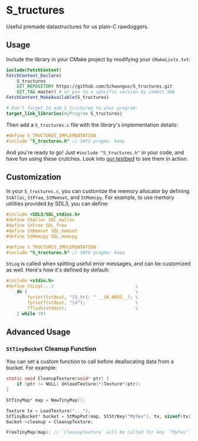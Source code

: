 # S_tructures

Useful premade datastructures for us plain-C rawdoggers.

## Usage

Include the library in your CMake project by modifying your `CMakeLists.txt`:

```cmake
include(FetchContent)
FetchContent_Declare(
    S_tructures
    GIT_REPOSITORY https://github.com/Schwungus/S_tructures.git
    GIT_TAG master) # or pin to a specific version by commit SHA
FetchContent_MakeAvailable(S_tructures)

# Don't forget to add S_tructures to your program:
target_link_libraries(myProgram S_tructures)
```

Then add a `S_tructures.c` file with the library's implementation details:

```c
#define S_TRUCTURES_IMPLEMENTATION
#include "S_tructures.h" // IWYU pragma: keep
```

And you're ready to go! Just `#include "S_tructures.h"` in your code, and have fun using these crutches. Look into [our testbed](tests.c) to see them in action.

## Customization

In your `S_tructures.c`, you can customize the memory allocator by defining `StAlloc`, `StFree`, `StMemset`, and `StMemcpy`. For example, to use memory utilities provided by SDL3, you can define:

```c
#include <SDL3/SDL_stdinc.h>
#define StAlloc SDL_malloc
#define StFree SDL_free
#define StMemset SDL_memset
#define StMemcpy SDL_memcpy

#define S_TRUCTURES_IMPLEMENTATION
#include "S_tructures.h" // IWYU pragma: keep
```

`StLog` is called when spitting useful error messages, and can be customized as well. Here's how it's defined by default:

```c
#include <stdio.h>
#define StLog(...)                               \
    do {                                         \
        fprintf(stdout, "[S_tr]: " __VA_ARGS__); \
        fprintf(stdout, "\n");                   \
        fflush(stdout);                          \
    } while (0)
```

## Advanced Usage

### `StTinyBucket` Cleanup Function

You can set a custom function to call before deallocating data from a bucket. For example:

```c
static void CleanupTexture(void* ptr) {
    if (ptr != NULL) UnloadTexture(*(Texture*)ptr);
}

StTinyMap* map = NewTinyMap();

Texture tx = LoadTexture("...");
StTinyBucket* bucket = StMapPut(map, StStrKey("MyTex"), tx, sizeof(tx));
bucket->cleanup = CleanupTexture;

FreeTinyMap(map); // `CleanupTexture` will be called for key `"MyTex"`.
```
